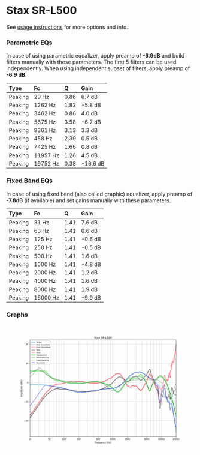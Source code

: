 # Stax SR-L500
See [usage instructions](https://github.com/jaakkopasanen/AutoEq#usage) for more options and info.

### Parametric EQs
In case of using parametric equalizer, apply preamp of **-6.9dB** and build filters manually
with these parameters. The first 5 filters can be used independently.
When using independent subset of filters, apply preamp of **-6.9 dB**.

| Type    | Fc       |    Q | Gain     |
|:--------|:---------|:-----|:---------|
| Peaking | 29 Hz    | 0.86 | 6.7 dB   |
| Peaking | 1262 Hz  | 1.82 | -5.8 dB  |
| Peaking | 3462 Hz  | 0.86 | 4.0 dB   |
| Peaking | 5675 Hz  | 3.58 | -6.7 dB  |
| Peaking | 9361 Hz  | 3.13 | 3.3 dB   |
| Peaking | 458 Hz   | 2.39 | 0.5 dB   |
| Peaking | 7425 Hz  | 1.66 | 0.8 dB   |
| Peaking | 11957 Hz | 1.26 | 4.5 dB   |
| Peaking | 19752 Hz | 0.38 | -16.6 dB |

### Fixed Band EQs
In case of using fixed band (also called graphic) equalizer, apply preamp of **-7.8dB**
(if available) and set gains manually with these parameters.

| Type    | Fc       |    Q | Gain    |
|:--------|:---------|:-----|:--------|
| Peaking | 31 Hz    | 1.41 | 7.6 dB  |
| Peaking | 63 Hz    | 1.41 | 0.6 dB  |
| Peaking | 125 Hz   | 1.41 | -0.6 dB |
| Peaking | 250 Hz   | 1.41 | -0.5 dB |
| Peaking | 500 Hz   | 1.41 | 1.6 dB  |
| Peaking | 1000 Hz  | 1.41 | -4.8 dB |
| Peaking | 2000 Hz  | 1.41 | 1.2 dB  |
| Peaking | 4000 Hz  | 1.41 | 1.6 dB  |
| Peaking | 8000 Hz  | 1.41 | 1.9 dB  |
| Peaking | 16000 Hz | 1.41 | -9.9 dB |

### Graphs
![](./Stax%20SR-L500.png)